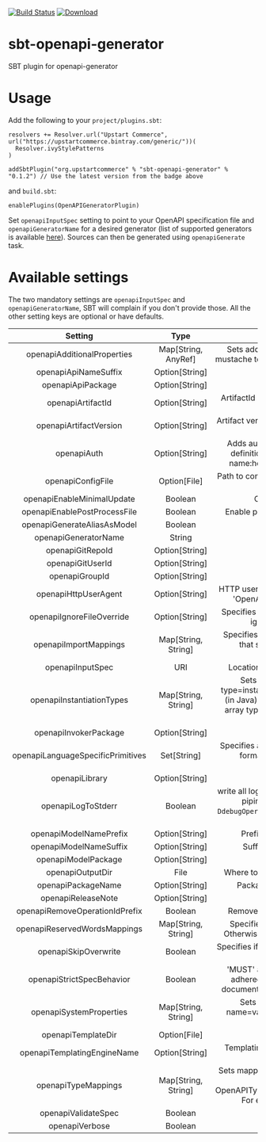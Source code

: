 [![Build Status](https://travis-ci.org/upstart-commerce/sbt-openapi-generator.svg?branch=master)](https://travis-ci.org/upstart-commerce/sbt-openapi-generator)
 [ ![Download](https://api.bintray.com/packages/upstartcommerce/generic/sbt-openapi-generator/images/download.svg) ](https://bintray.com/upstartcommerce/generic/sbt-openapi-generator/_latestVersion)

# sbt-openapi-generator
SBT plugin for openapi-generator

# Usage
Add the following to your `project/plugins.sbt`:
```
resolvers += Resolver.url("Upstart Commerce", url("https://upstartcommerce.bintray.com/generic/"))(
  Resolver.ivyStylePatterns
)

addSbtPlugin("org.upstartcommerce" % "sbt-openapi-generator" % "0.1.2") // Use the latest version from the badge above
```
and `build.sbt`:
```
enablePlugins(OpenAPIGeneratorPlugin)
```

Set `openapiInputSpec` setting to point to your OpenAPI specification file and `openapiGeneratorName` for a desired generator (list of supported generators is available [here](https://openapi-generator.tech/docs/generators)). Sources can then be generated using `openapiGenerate` task.

# Available settings
The two mandatory settings are `openapiInputSpec` and `openapiGeneratorName`, SBT will complain if you don't provide those. All the other setting keys are optional or have defaults.

| Setting | Type | Description |
|:-------:|:----:|:-----------:|
| openapiAdditionalProperties | Map[String, AnyRef] | Sets additional properties that can be referenced by the mustache templates in the format of name=value,name=value |
| openapiApiNameSuffix | Option[String] | Suffix for the generated API files |
| openapiApiPackage | Option[String] | Package for generated API classes |
| openapiArtifactId | Option[String] | ArtifactId in generated code. This also becomes part of the generated library's filename |
| openapiArtifactVersion | Option[String] | Artifact version in generated code. This also becomes part of the generated library's filename |
| openapiAuth | Option[String] | Adds authorization headers when fetching the OpenAPI definitions remotely. Pass in a URL-encoded string of name:header with a comma separating multiple values |
| openapiConfigFile | Option[File] | Path to configuration file configuration file. It can be JSON or YAML |
| openapiEnableMinimalUpdate | Boolean | Only write output files that have changed |
| openapiEnablePostProcessFile | Boolean | Enable post-processing file using environment variables |
| openapiGenerateAliasAsModel | Boolean | Generate alias to map, array as models |
| openapiGeneratorName | String | Generator to use |
| openapiGitRepoId | Option[String] | Git repo ID, e.g. openapi-generator |
| openapiGitUserId | Option[String] | Git user ID, e.g. openapitools |
| openapiGroupId | Option[String] | GroupId in generated code |
| openapiHttpUserAgent | Option[String] | HTTP user agent, e.g. codegen_csharp_api_client, default to 'OpenAPI-Generator/{packageVersion}}/{language}' |
| openapiIgnoreFileOverride | Option[String] | Specifies an override location for the .openapi-generator-ignore file. Most useful on initial generation |
| openapiImportMappings | Map[String, String] | Specifies mappings between a given class and the import that should be used for that class in the format of type=import,type=import |
| openapiInputSpec | URI | Location of the OpenAPI spec, as URL or file (required) |
| openapiInstantiationTypes | Map[String, String] | Sets instantiation type mappings in the format of type=instantiatedType,type=instantiatedType. For example (in Java): array=ArrayList,map=HashMap. In other words array types will get instantiated as ArrayList in generated code |
| openapiInvokerPackage | Option[String] | Root package for generated code |
| openapiLanguageSpecificPrimitives | Set[String] | Specifies additional language specific primitive types in the format of type1,type2,type3,type3. For example: String,boolean,Boolean,Double |
| openapiLibrary | Option[String] | Library template (sub-template) |
| openapiLogToStderr | Boolean | write all log messages (not just errors) to STDERR. Useful for piping the JSON output of debug options (e.g. `-DdebugOperations`) to an external parser directly while testing a generator |
| openapiModelNamePrefix | Option[String] | Prefix that will be prepended to all model names |
| openapiModelNameSuffix | Option[String] | Suffix that will be appended to all model names |
| openapiModelPackage | Option[String] | Package for generated models |
| openapiOutputDir | File | Where to write the generated files (current dir by default) |
| openapiPackageName | Option[String] | Package for generated classes (where supported) |
| openapiReleaseNote | Option[String] | Release note, default to 'Minor update' |
| openapiRemoveOperationIdPrefix | Boolean | Remove prefix of operationId, e.g. config_getId => getId |
| openapiReservedWordsMappings | Map[String, String] | Specifies how a reserved name should be escaped to. Otherwise, the default _<name> is used. For example id=identifier |
| openapiSkipOverwrite | Boolean | Specifies if the existing files should be overwritten during the generation |
| openapiStrictSpecBehavior | Boolean | 'MUST' and 'SHALL' wording in OpenAPI spec is strictly adhered to. e.g. when false, no fixes will be applied to documents which pass validation but don't follow the spec |
| openapiSystemProperties | Map[String, String] | Sets specified system properties in the format of name=value,name=value (or multiple options, each with name=value) |
| openapiTemplateDir | Option[File] | Folder containing the template files |
| openapiTemplatingEngineName | Option[String] | Templating engine: \"mustache\" (default) or \"handlebars\" (beta) |
| openapiTypeMappings | Map[String, String] | Sets mappings between OpenAPI spec types and generated code types in the format of OpenAPIType=generatedType,OpenAPIType=generatedType. For example: array=List,map=Map,string=String |
| openapiValidateSpec | Boolean | Validate spec before code generation |
| openapiVerbose | Boolean | Verbose mode |

